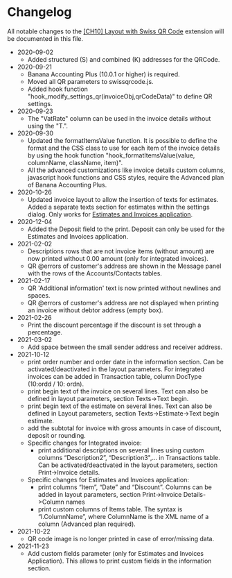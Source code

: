 # Changelog

All notable changes to the [[CH10] Layout with Swiss QR Code](https://www.banana.ch/apps/en/node/9338) extension will be documented in this file.

* 2020-09-02
	* Added structured (S) and combined (K) addresses for the QRCode.
* 2020-09-21
	* Banana Accounting Plus (10.0.1 or higher) is required.
	* Moved all QR parameters to swissqrcode.js.
	* Added hook function "hook_modify_settings_qr(invoiceObj,qrCodeData)" to define QR settings.
* 2020-09-23
	* The "VatRate" column can be used in the invoice details without using the "T.".
* 2020-09-30
	* Updated the formatItemsValue function. It is possible to define the format and the CSS class to use for each item of the invoice details by using the hook function "hook_formatItemsValue(value, columnName, className, item)".
	* All the advanced customizations like invoice details custom columns, javascript hook functions and CSS styles, require the Advanced plan of Banana Accounting Plus.
* 2020-10-26
	* Updated invoice layout to allow the insertion of texts for estimates. Added a separate texts section for estimates within the settings dialog. Only works for [Estimates and Invoices application](https://www.banana.ch/doc/en/node/9752).
* 2020-12-04
	* Added the Deposit field to the print. Deposit can only be used for the Estimates and Invoices application.
* 2021-02-02
	* Descriptions rows that are not invoice items (without amount) are now printed without 0.00 amount (only for integrated invoices).
	* QR @errors of customer's address are shown in the Message panel with the rows of the Accounts/Contacts tables.
* 2021-02-17
	* QR 'Additional information' text is now printed without newlines and spaces.
	* QR @errors of customer's address are not displayed when printing an invoice without debtor address (empty box).
* 2021-02-26
	* Print the discount percentage if the discount is set through a percentage.
* 2021-03-02
	* Add space between the small sender address and receiver address.
* 2021-10-12
	* print order number and order date in the information section. Can be activated/deactivated in the layout parameters. For integrated invoices can be added in Transaction table, column DocType (10:ordd / 10: ordn).
	* print begin text of the invoice on several lines. Text can also be defined in layout parameters, section Texts->Text begin.
	* print begin text of the estimate on several lines. Text can also be defined in Layout parameters, section Texts->Estimate->Text begin estimate.
	* add the subtotal for invoice with gross amounts in case of discount, deposit or rounding.
	* Specific changes for Integrated invoice:
		* print additional descriptions on several lines using custom columns “Description2”, “Description3",… in Transactions table. Can be activated/deactivated in the layout parameters, section Print->Invoice details.   
	* Specific changes for Estimates and Invoices application:
		* print columns “Item”, “Date” and “Discount”. Columns can be added in layout parameters, section Print->Invoice Details->Column names
		* print custom columns of Items table. The syntax is “I.ColumnName”, where ColumnName is the XML name of a column (Advanced plan required).  
* 2021-10-22
	* QR code image is no longer printed in case of error/missing data.  
* 2021-11-23
	* Add custom fields parameter (only for Estimates and Invoices Application). This allows to print custom fields in the information section.  